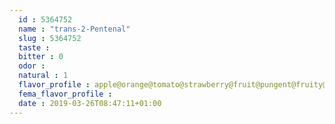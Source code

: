 ```yaml
---
  id : 5364752
  name : "trans-2-Pentenal"
  slug : 5364752
  taste : 
  bitter : 0
  odor : 
  natural : 1
  flavor_profile : apple@orange@tomato@strawberry@fruit@pungent@fruity@green
  fema_flavor_profile : 
  date : 2019-03-26T08:47:11+01:00
---
```



